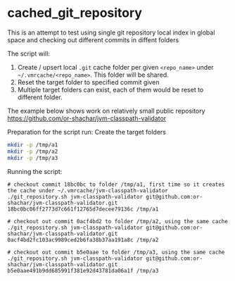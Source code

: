 # cached_git_repository

This is an attempt to test using single git repository local index in global space and checking out different commits in diffent folders

The script will:
1. Create / upsert local `.git` cache folder per given `<repo_name>` under `~/.vmrcache/<repo_name>`. This folder will be shared.
2. Reset the target folder to specified commit given
3. Multiple target folders can exist, each of them would be reset to different folder.

The example below shows work on relatively small public repository https://github.com/or-shachar/jvm-classpath-validator 

Preparation for the script run:
Create the target folders
```sh
mkdir -p /tmp/a1
mkdir -p /tmp/a2
mkdir -p /tmp/a3
```

Running the script:
```
# checkout commit 18bc0bc to folder /tmp/a1, first time so it creates the cache under ~/.vmrcache/jvm-classpath-validator
./git_repository.sh jvm-classpath-validator git@github.com:or-shachar/jvm-classpath-validator.git 18bc0bc06ff2773d7c661f12765d7decee79136c /tmp/a1

# checkout out commit 0acf4bd2 to folder /tmp/a2, using the same cache
./git_repository.sh jvm-classpath-validator git@github.com:or-shachar/jvm-classpath-validator.git 0acf4bd2fc103ac9989ced2b6fa38b37aa191a8c /tmp/a2

# checkout out commit b5e0aae to folder /tmp/a3, using the same cache
./git_repository.sh jvm-classpath-validator git@github.com:or-shachar/jvm-classpath-validator.git b5e0aae491b9dd685991f381e92d43781da06a1f /tmp/a3
```
